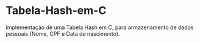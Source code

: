 # Tabela-Hash-em-C
Implementação de uma Tabela Hash em C, para armazenamento de dados pessoais (Nome, CPF e Data de nascimento).
